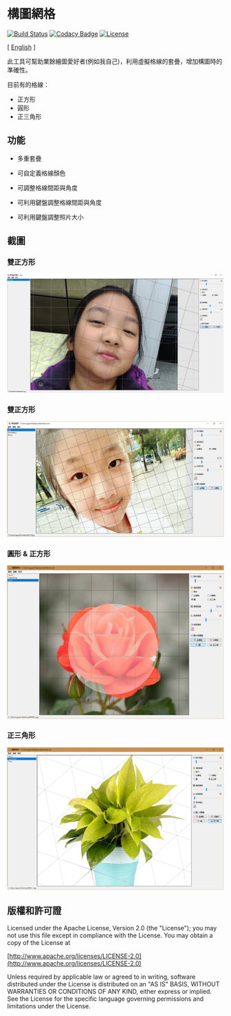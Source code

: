 # 構圖網格

[![Build Status](https://travis-ci.org/gazer2kanlin/uia.sketch4j.svg?branch=master)](https://travis-ci.org/gazer2kanlin/uia.sketch4j)
[![Codacy Badge](https://api.codacy.com/project/badge/Grade/21668a9285304eb9b4ceaa829ddd2cd9)](https://www.codacy.com/app/gazer2kanlin/uia-sketch4j?utm_source=github.com&amp;utm_medium=referral&amp;utm_content=gazer2kanlin/uia.sketch&amp;utm_campaign=Badge_Grade)
[![License](https://img.shields.io/github/license/gazer2kanlin/uia.message4j.svg)](LICENSE)

[ [English](http://gazer2kanlin.github.io/uia.sketch4j/readme_en.html) ]

此工具可幫助業餘繪圖愛好者(例如我自己)，利用虛擬格線的套疊，增加構圖時的準確性。

目前有的格線：

* 正方形
* 圓形
* 正三角形

## 功能

* 多重套疊

* 可自定義格線顏色

* 可調整格線間距與角度

* 可利用鍵盤調整格線間距與角度

* 可利用鍵盤調整照片大小

## 截圖

### 雙正方形
![Sample1](sample1.png)

### 雙正方形
![Sample2](sample2.png)

### 圓形 & 正方形
![Sample3](sample3.png)

### 正三角形
![Sample4](sample4.png)

## 版權和許可證

Licensed under the Apache License, Version 2.0 (the "License");
you may not use this file except in compliance with the License.
You may obtain a copy of the License at

[http://www.apache.org/licenses/LICENSE-2.0](http://www.apache.org/licenses/LICENSE-2.0)

Unless required by applicable law or agreed to in writing, software
distributed under the License is distributed on an "AS IS" BASIS,
WITHOUT WARRANTIES OR CONDITIONS OF ANY KIND, either express or implied.
See the License for the specific language governing permissions and
limitations under the License.
